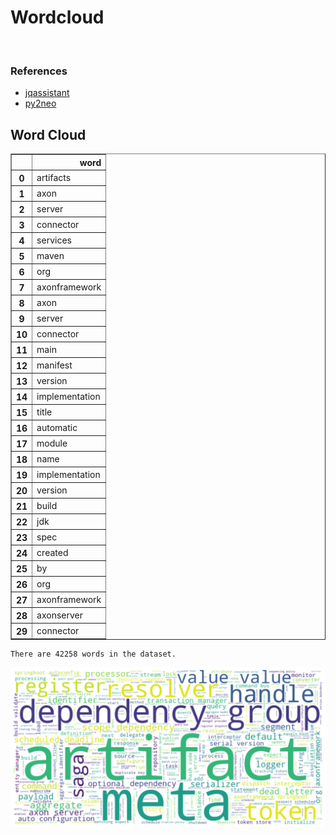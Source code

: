 # Wordcloud
<br>  

### References
- [jqassistant](https://jqassistant.org)
- [py2neo](https://py2neo.org/2021.1/)





## Word Cloud




<div>
<table border="1" class="dataframe">
  <thead>
    <tr style="text-align: right;">
      <th></th>
      <th>word</th>
    </tr>
  </thead>
  <tbody>
    <tr>
      <th>0</th>
      <td>artifacts</td>
    </tr>
    <tr>
      <th>1</th>
      <td>axon</td>
    </tr>
    <tr>
      <th>2</th>
      <td>server</td>
    </tr>
    <tr>
      <th>3</th>
      <td>connector</td>
    </tr>
    <tr>
      <th>4</th>
      <td>services</td>
    </tr>
    <tr>
      <th>5</th>
      <td>maven</td>
    </tr>
    <tr>
      <th>6</th>
      <td>org</td>
    </tr>
    <tr>
      <th>7</th>
      <td>axonframework</td>
    </tr>
    <tr>
      <th>8</th>
      <td>axon</td>
    </tr>
    <tr>
      <th>9</th>
      <td>server</td>
    </tr>
    <tr>
      <th>10</th>
      <td>connector</td>
    </tr>
    <tr>
      <th>11</th>
      <td>main</td>
    </tr>
    <tr>
      <th>12</th>
      <td>manifest</td>
    </tr>
    <tr>
      <th>13</th>
      <td>version</td>
    </tr>
    <tr>
      <th>14</th>
      <td>implementation</td>
    </tr>
    <tr>
      <th>15</th>
      <td>title</td>
    </tr>
    <tr>
      <th>16</th>
      <td>automatic</td>
    </tr>
    <tr>
      <th>17</th>
      <td>module</td>
    </tr>
    <tr>
      <th>18</th>
      <td>name</td>
    </tr>
    <tr>
      <th>19</th>
      <td>implementation</td>
    </tr>
    <tr>
      <th>20</th>
      <td>version</td>
    </tr>
    <tr>
      <th>21</th>
      <td>build</td>
    </tr>
    <tr>
      <th>22</th>
      <td>jdk</td>
    </tr>
    <tr>
      <th>23</th>
      <td>spec</td>
    </tr>
    <tr>
      <th>24</th>
      <td>created</td>
    </tr>
    <tr>
      <th>25</th>
      <td>by</td>
    </tr>
    <tr>
      <th>26</th>
      <td>org</td>
    </tr>
    <tr>
      <th>27</th>
      <td>axonframework</td>
    </tr>
    <tr>
      <th>28</th>
      <td>axonserver</td>
    </tr>
    <tr>
      <th>29</th>
      <td>connector</td>
    </tr>
  </tbody>
</table>
</div>



    There are 42258 words in the dataset.



    
![png](Wordcloud_files/Wordcloud_10_1.png)
    

